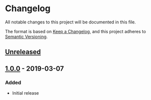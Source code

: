# Changelog
All notable changes to this project will be documented in this file.

The format is based on [Keep a Changelog](https://keepachangelog.com/en/1.0.0/),
and this project adheres to [Semantic Versioning](https://semver.org/spec/v2.0.0.html).

## [Unreleased]

## [1.0.0] - 2019-03-07
### Added
- Initial release

[Unreleased]: https://github.com/zh-efimenko/Kicker-telegram-bot/compare/v1.0.0...HEAD
[1.0.0]: https://github.com/zh-efimenko/Kicker-telegram-bot/releases/tag/v1.0.0
